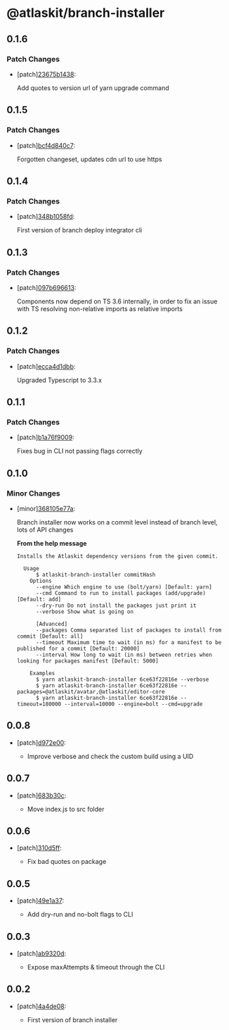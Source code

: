 # @atlaskit/branch-installer

## 0.1.6

### Patch Changes

- [patch][23675b1438](https://bitbucket.org/atlassian/atlaskit-mk-2/commits/23675b1438):

  Add quotes to version url of yarn upgrade command

## 0.1.5

### Patch Changes

- [patch][bcf4d840c7](https://bitbucket.org/atlassian/atlaskit-mk-2/commits/bcf4d840c7):

  Forgotten changeset, updates cdn url to use https

## 0.1.4

### Patch Changes

- [patch][348b1058fd](https://bitbucket.org/atlassian/atlaskit-mk-2/commits/348b1058fd):

  First version of branch deploy integrator cli

## 0.1.3

### Patch Changes

- [patch][097b696613](https://bitbucket.org/atlassian/atlaskit-mk-2/commits/097b696613):

  Components now depend on TS 3.6 internally, in order to fix an issue with TS resolving non-relative imports as relative imports

## 0.1.2

### Patch Changes

- [patch][ecca4d1dbb](https://bitbucket.org/atlassian/atlaskit-mk-2/commits/ecca4d1dbb):

  Upgraded Typescript to 3.3.x

## 0.1.1

### Patch Changes

- [patch][b1a76f9009](https://bitbucket.org/atlassian/atlaskit-mk-2/commits/b1a76f9009):

  Fixes bug in CLI not passing flags correctly

## 0.1.0

### Minor Changes

- [minor][368105e77a](https://bitbucket.org/atlassian/atlaskit-mk-2/commits/368105e77a):

  Branch installer now works on a commit level instead of branch level, lots of API changes

  **From the help message**

  ```
  Installs the Atlaskit dependency versions from the given commit.

    Usage
        $ atlaskit-branch-installer commitHash
      Options
        --engine Which engine to use (bolt/yarn) [Default: yarn]
        --cmd Command to run to install packages (add/upgrade) [Default: add]
        --dry-run Do not install the packages just print it
        --verbose Show what is going on

        [Advanced]
        --packages Comma separated list of packages to install from commit [Default: all]
        --timeout Maximum time to wait (in ms) for a manifest to be published for a commit [Default: 20000]
        --interval How long to wait (in ms) between retries when looking for packages manifest [Default: 5000]

      Examples
        $ yarn atlaskit-branch-installer 6ce63f22816e --verbose
        $ yarn atlaskit-branch-installer 6ce63f22816e --packages=@atlaskit/avatar,@atlaskit/editor-core
        $ yarn atlaskit-branch-installer 6ce63f22816e --timeout=180000 --interval=10000 --engine=bolt --cmd=upgrade
  ```

## 0.0.8

- [patch][d972e00](https://bitbucket.org/atlassian/atlaskit-mk-2/commits/d972e00):

  - Improve verbose and check the custom build using a UID

## 0.0.7

- [patch][683b30c](https://bitbucket.org/atlassian/atlaskit-mk-2/commits/683b30c):

  - Move index.js to src folder

## 0.0.6

- [patch][310d5ff](https://bitbucket.org/atlassian/atlaskit-mk-2/commits/310d5ff):

  - Fix bad quotes on package

## 0.0.5

- [patch][49e1a37](https://bitbucket.org/atlassian/atlaskit-mk-2/commits/49e1a37):

  - Add dry-run and no-bolt flags to CLI

## 0.0.3

- [patch][ab9320d](https://bitbucket.org/atlassian/atlaskit-mk-2/commits/ab9320d):

  - Expose maxAttempts & timeout through the CLI

## 0.0.2

- [patch][4a4de08](https://bitbucket.org/atlassian/atlaskit-mk-2/commits/4a4de08):

  - First version of branch installer
